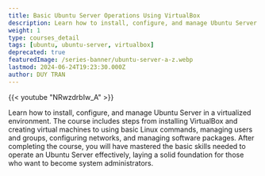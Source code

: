 ```yaml
---
title: Basic Ubuntu Server Operations Using VirtualBox
description: Learn how to install, configure, and manage Ubuntu Server in a virtualized environment. The course includes steps from installing VirtualBox and creating virtual machines to using basic Linux commands, managing users and groups, configuring networks, and managing software packages. After completing the course, you will have mastered the basic skills needed to operate an Ubuntu Server effectively, laying a solid foundation for those who want to become system administrators.
weight: 1
type: courses_detail
tags: [ubuntu, ubuntu-server, virtualbox]
deprecated: true
featuredImage: /series-banner/ubuntu-server-a-z.webp
lastmod: 2024-06-24T19:23:30.000Z
author: DUY TRAN
---
```


{{< youtube "NRwzdrbIw_A" >}}

Learn how to install, configure, and manage Ubuntu Server in a virtualized environment. The course includes steps from installing VirtualBox and creating virtual machines to using basic Linux commands, managing users and groups, configuring networks, and managing software packages. After completing the course, you will have mastered the basic skills needed to operate an Ubuntu Server effectively, laying a solid foundation for those who want to become system administrators.
